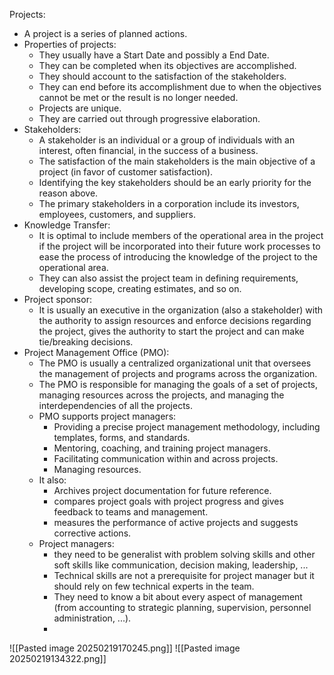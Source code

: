 Projects:
- A project is a series of planned actions.
- Properties of projects:
	- They usually have a Start Date and possibly a End Date.
	- They can be completed when its objectives are accomplished.
	- They should account to the satisfaction of the stakeholders.
	- They can end before its accomplishment due to when the objectives cannot be met or the result is no longer needed.
	- Projects are unique.
	- They are carried out through progressive elaboration.
- Stakeholders:
	- A stakeholder is an individual or a group of individuals with an interest, often financial, in the success of a business. 
	- The satisfaction of the main stakeholders is the main objective of a project (in favor of customer satisfaction).
	- Identifying the key stakeholders should be an early priority for the reason above.
	- The primary stakeholders in a corporation include its investors, employees, customers, and suppliers.
- Knowledge Transfer:
	- It is optimal to include members of the operational area in the project if the project will be incorporated into their future work processes to ease the process of introducing the knowledge of the project to the operational area.
	- They can also assist the project team in defining requirements, developing scope, creating estimates, and so on.
- Project sponsor:
	- It is usually an executive in the organization (also a stakeholder) with the authority to assign resources and enforce decisions regarding the project, gives the authority to start the project and can make tie/breaking decisions.
- Project Management Office (PMO):
	- The PMO is usually a centralized organizational unit that oversees the management of projects and programs across the organization.
	- The PMO is responsible for managing the goals of a set of projects, managing resources across the projects, and managing the interdependencies of all the projects.
	- PMO supports project managers:
		- Providing a precise project management methodology, including templates, forms, and standards.
		- Mentoring, coaching, and training project managers.
		- Facilitating communication within and across projects.
		- Managing resources.
	- It also:
		- Archives project documentation for future reference.
		- compares project goals with project progress and gives feedback to teams and management.
		- measures the performance of active projects and suggests corrective actions.
	- Project managers:
		- they need to be generalist with problem solving skills and other soft skills like communication, decision making, leadership, ... 
		- Technical skills are not a prerequisite for project manager but it should rely on few technical experts in the team.
		- They need to know a bit about every aspect of management (from accounting to strategic planning, supervision, personnel administration, ...).
		- 



![[Pasted image 20250219170245.png]]
![[Pasted image 20250219134322.png]]